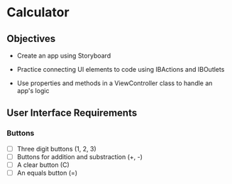 # Calculator

## Objectives

- Create an app using Storyboard

- Practice connecting UI elements to code using IBActions and IBOutlets

- Use properties and methods in a ViewController class to handle an app's logic

## User Interface Requirements
### Buttons
- [ ] Three digit buttons (1, 2, 3)
- [ ] Buttons for addition and substraction (+, -)
- [ ] A clear button (C)
- [ ] An equals button (=)